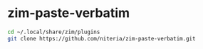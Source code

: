 zim-paste-verbatim
=============

```sh
cd ~/.local/share/zim/plugins
git clone https://github.com/niteria/zim-paste-verbatim.git
```

